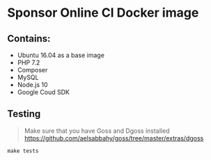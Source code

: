 # Sponsor Online CI Docker image

## Contains:
* Ubuntu 16.04 as a base image
* PHP 7.2
* Composer
* MySQL
* Node.js 10
* Google Coud SDK

## Testing

> Make sure that you have Goss and Dgoss installed
https://github.com/aelsabbahy/goss/tree/master/extras/dgoss

`make tests`
